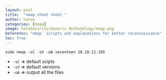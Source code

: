 ```yaml
---
layout: post
title:  "nmap cheat sheet "
author: haran
categories: [nmap]
image: haloSecurity/Generic_Methodology/nmap.png
beforetoc: "nmap  scripts and explanations for better reconnaissance"
toc: true
---
```



```console?Prompt$
sudo nmap -sC -sV -oA seventeen 10.10.11.165
```


- `-sC` => default scipts
- `-sV` => default versions
- `-oA` => output all the files